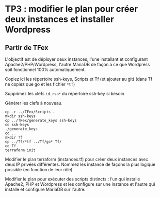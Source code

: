# TP3 : modifier le plan pour créer deux instances et installer Wordpress

## Partir de TFex

L'objectif est de déployer deux instances, l'une installant et
configurant Apache2/PHP/Wordpress, l'autre MariaDB de façon
à ce que Wordpress soit fonctionnel 100% automatiquement.

Copiez ici les répertoire ssh-keys, Scripts et Tf (et ajouter au git)
(dans Tf ne copiez que go et les fichier `*tf`)

Supprimez les clefs `id_rsa*` du répertoire ssh-key si besoin.

Générer les clefs à nouveau.

~~~~
cp -r ../TFex/Scripts .
mkdir ssh-keys
cp ../TFex/generate_keys ssh-keys
cd ssh-keys
./generate_keys
cd ..
mkdir Tf
cp ../Tf/*tf ../Tf/go* Tf/
cd Tf
terraform init
~~~~

Modifier le plan terraform (instances.tf) pour créer deux instances
avec deux IP privées différentes. Nommez les instance de façons la
plus logique possible (en fonction de leur rôle).

Modifier le plan pour exécuter des scripts distincts : l'un qui installe
Apache2, PHP et Wordpress et les configure sur une instance et l'autre qui installe et
configure MariaDB sur l'autre.

